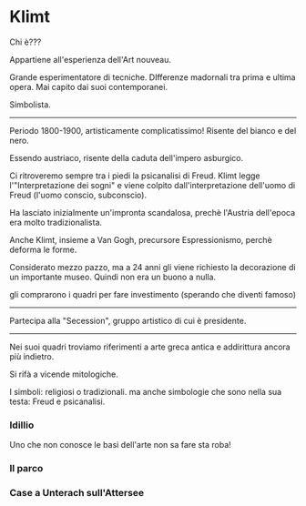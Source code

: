 # Klimt

Chi è???

Appartiene all'esperienza dell'Art nouveau.

Grande esperimentatore di tecniche. DIfferenze madornali tra prima e ultima opera. Mai capito dai suoi contemporanei.

Simbolista.

---

Periodo 1800-1900, artisticamente complicatissimo! Risente del bianco e del nero.

Essendo austriaco, risente della caduta dell'impero asburgico.

Ci ritroveremo sempre tra i piedi la psicanalisi di Freud. Klimt legge l'"Interpretazione dei sogni" e viene colpito dall'interpretazione dell'uomo di Freud (l'uomo conscio, subconscio).

Ha lasciato inizialmente un'impronta scandalosa, prechè l'Austria dell'epoca era molto tradizionalista.

Anche Klimt, insieme a Van Gogh, precursore Espressionismo, perchè deforma le forme.

Considerato mezzo pazzo, ma a 24 anni gli viene richiesto la decorazione di un importante museo.
Quindi non era un buono a nulla.

gli comprarono i quadri per fare investimento (sperando che diventi famoso)

---

Partecipa alla "Secession", gruppo artistico di cui è presidente.

---

Nei suoi quadri troviamo riferimenti a arte greca antica e addirittura ancora più indietro.

Si rifà a vicende mitologiche.

I simboli: religiosi o tradizionali. ma anche simbologie che sono nella sua testa: Freud e psicanalisi.

### Idillio

Uno che non conosce le basi dell'arte non sa fare sta roba!

### Il parco

### Case a Unterach sull'Attersee


